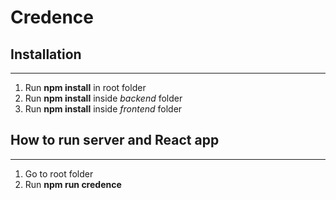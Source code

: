 # Credence

## Installation

---

1. Run **npm install** in root folder
2. Run **npm install** inside *backend* folder
3. Run **npm install** inside *frontend* folder

## How to run server and React app

---

1. Go to root folder
2. Run **npm run credence**
